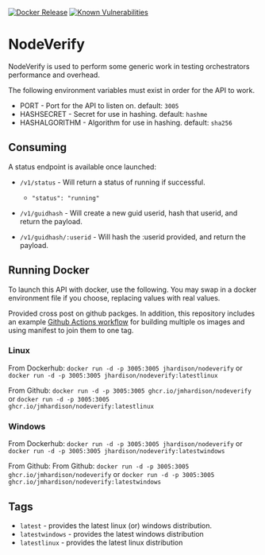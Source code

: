 [![Docker Release](https://github.com/jmhardison/nodeverify/actions/workflows/docker-release.yml/badge.svg)](https://github.com/jmhardison/nodeverify/actions/workflows/docker-release.yml) [![Known Vulnerabilities](https://snyk.io/test/github/jmhardison/nodeverify/badge.svg?targetFile=package.json)](https://snyk.io/test/github/jmhardison/nodeverify?targetFile=package.json)
# NodeVerify
NodeVerify is used to perform some generic work in testing orchestrators performance and overhead.

The following environment variables must exist in order for the API to work.

* PORT - Port for the API to listen on. default: `3005`
* HASHSECRET - Secret for use in hashing. default: `hashme`
* HASHALGORITHM - Algorithm for use in hashing. default: `sha256`

## Consuming
A status endpoint is available once launched:

* `/v1/status` - Will return a status of running if successful.
  * `"status": "running"`

* `/v1/guidhash` - Will create a new guid userid, hash that userid, and return the payload.
* `/v1/guidhash/:userid` - Will hash the :userid provided, and return the payload.


## Running Docker

To launch this API with docker, use the following. You may swap in a docker environment file if you choose, replacing values with real values.

Provided cross post on github packges. In addition, this repository includes an example [Github Actions workflow](https://github.com/jmhardison/nodeverify/blob/main/.github/workflows/docker-release.yml) for building multiple os images and using manifest to join them to one tag.


### Linux
From Dockerhub:
`docker run -d -p 3005:3005 jhardison/nodeverify`
or
`docker run -d -p 3005:3005 jhardison/nodeverify:latestlinux`

From Github:
`docker run -d -p 3005:3005 ghcr.io/jmhardison/nodeverify`
or
`docker run -d -p 3005:3005 ghcr.io/jmhardison/nodeverify:latestlinux`



### Windows
From Dockerhub:
`docker run -d -p 3005:3005 jhardison/nodeverify`
or
`docker run -d -p 3005:3005 jhardison/nodeverify:latestwindows`

From Github:
From Github:
`docker run -d -p 3005:3005 ghcr.io/jmhardison/nodeverify`
or
`docker run -d -p 3005:3005 ghcr.io/jmhardison/nodeverify:latestwindows`


## Tags

* `latest` - provides the latest linux (or) windows distribution.
* `latestwindows` - provides the latest windows distribution
* `latestlinux` - provides the latest linux distribution

